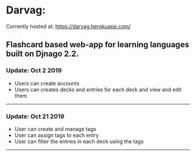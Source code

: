 # Darvag:
Corrently hosted at: https://darvag.herokuapp.com/

Flashcard based web-app for learning languages built on Djnago 2.2.
 ---
### Update: Oct 2 2019
- Users can create accounts
- Users can creates decks and entries for each deck and view and edit them
---

### Update: Oct 21 2019
- User can create and manage tags
- User can assign tags to each entry
- User can filter the entries in each deck using the tags
---

